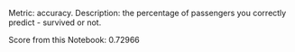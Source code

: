 Metric: accuracy.
Description: the percentage of passengers you correctly predict - survived or not.

Score from this Notebook: 0.72966
